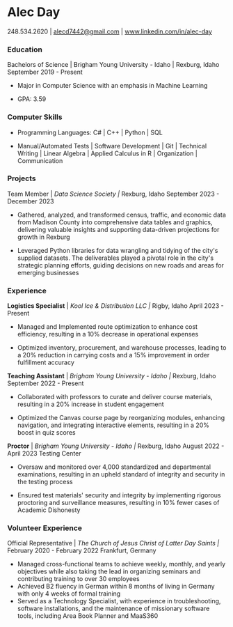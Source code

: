 ﻿# Alec Day

248.534.2620 | alecd7442@gmail.com | www.linkedin.com/in/alec-day



### Education

Bachelors of Science | Brigham Young University - Idaho | Rexburg, Idaho September 2019 - Present</p><p>
- Major in Computer Science with an emphasis in Machine Learning</p><p>
- GPA: 3.59</p>

### Computer Skills
- Programming Languages: C# | C++ | Python | SQL</p><p>
- Manual/Automated Tests | Software Development | Git | Technical Writing | Linear Algebra | Applied Calculus in R | Organization | Communication</p>

### Projects

Team Member | *Data Science Society |* Rexburg, Idaho September 2023 - December 2023
- Gathered, analyzed, and transformed census, traffic, and economic data from Madison County into comprehensive data tables and graphics, delivering valuable insights and supporting data-driven projections for growth in Rexburg</p><p>
- Leveraged Python libraries for data wrangling and tidying of the city's supplied datasets. The deliverables played a pivotal role in the city's strategic planning efforts, guiding decisions on new roads and areas for emerging businesses

### Experience

**Logistics Specialist** | *Kool Ice & Distribution LLC |* Rigby, Idaho April 2023 - Present</p><p>
- Managed and Implemented route optimization to enhance cost efficiency, resulting in a 10% decrease in operational expenses</p><p>
- Optimized inventory, procurement, and warehouse processes, leading to a 20% reduction in carrying costs and a 15% improvement in order fulfillment accuracy</p><p>

**Teaching Assistant** | *Brigham Young University - Idaho |* Rexburg, Idaho September 2022 - Present</p><p>
- Collaborated with professors to curate and deliver course materials, resulting in a 20% increase in student engagement</p><p>
- Optimized the Canvas course page by reorganizing modules, enhancing navigation, and integrating interactive elements, resulting in a 20% boost in quiz scores</p><p>

**Proctor** | *Brigham Young University - Idaho |* Rexburg, Idaho August 2022 - April 2023 Testing Center</p><p>
- Oversaw and monitored over 4,000 standardized and departmental examinations, resulting in an upheld standard of integrity and security in the testing process</p><p>
- Ensured test materials' security and integrity by implementing rigorous proctoring and surveillance measures, resulting in 10% fewer cases of Academic Dishonesty</p>

### Volunteer Experience

Official Representative | *The Church of Jesus Christ of Latter Day Saints |*  February 2020 - February 2022 Frankfurt, Germany

- Managed cross-functional teams to achieve weekly, monthly, and yearly objectives while also taking the lead in organizing seminars and contributing training to over 30 employees
- Achieved B2 fluency in German within 8 months of living in Germany with only 4 weeks of formal training
- Served as a Technology Specialist, with experience in troubleshooting, software installations, and the maintenance of missionary software tools, including Area Book Planner and MaaS360
